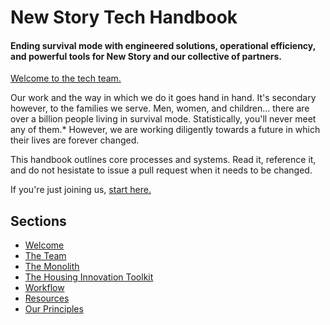 # New Story Tech Handbook
#### Ending survival mode with engineered solutions, operational efficiency, and powerful tools for New Story and our collective of partners.

[Welcome to the tech team.]

Our work and the way in which we do it goes hand in hand. It's secondary however, to the families we serve. Men, women, and children... there are over a billion people living in survival mode. Statistically, you'll never meet any of them.* However, we are working diligently towards a future in which their lives are forever changed.

This handbook outlines core processes and systems. Read it, reference it, and do not hesistate to issue a pull request when it needs to be changed. 

If you're just joining us, [start here.]

## Sections

* [Welcome](/welcome.md)
* [The Team](/tech-team.md)
* [The Monolith](/the-monolith.md)
* [The Housing Innovation Toolkit](/housing-innovation-toolkit.md)
* [Workflow](/workflow.md)
* [Resources](/resources.md)
* [Our Principles](/principles.md)

[//]: # (These are reference links used in the body of this note and get stripped out when the markdown processor does its job.)
   [Welcome to the tech team.]: </welcome.md>
   [Start Here.]: </welcome.md>
   [We solve problems.]: <#we-solve-problems>
   [We ask questions.]: <#we-ask-questions>
   [We balance tradeoffs.]: <#we-balance-tradeoffs>
   [We educate others.]: <#we-educate-others>
   [We exist to serve.]: <#we-exist-to-serve>
    
<!-- (If you're reading this, welcome behind the veil. Since I started in 2016, New Story's team and vision has seen tremendous growth. The future looks brighter today than ever. The only way that continues to be true is when passion filled, embolded people step up and focus on the work that matters most. If we have lost our way, congratulations! I nominate you to lead us back. - Godspeed, @morganjlopes (2018) -->
